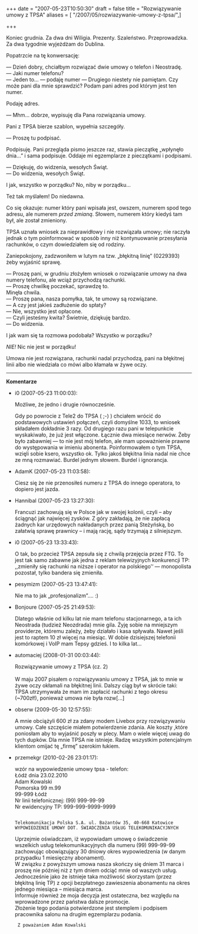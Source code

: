 +++
date = "2007-05-23T10:50:30"
draft = false
title = "Rozwiązywanie umowy z TPSA"
aliases = [ "/2007/05/rozwiazywanie-umowy-z-tpsa/",]

+++

Koniec grudnia. Za dwa dni Wiligia. Prezenty. Szaleństwo. Przeprowadzka. Za
dwa tygodnie wyjeżdżam do Dublina.

Popatrzcie na tę konwersację:

― Dzień dobry, chciałbym rozwiązać dwie umowy o telefon i Neostradę.  
― Jaki numer telefonu?  
― Jeden to... ― podaję numer ― Drugiego niestety nie pamiętam. Czy może pani
dla mnie sprawdzić? Podam pani adres pod którym jest ten numer.  
  
Podaję adres.  
  
― Mhm... dobrze, wypisuję dla Pana rozwiązania umowy.  
  
Pani z TPSA bierze szablon, wypełnia szczegóły.  
  
― Proszę tu podpisać.  
  
Podpisuję. Pani przegląda pismo jeszcze raz, stawia pieczątkę „wpłynęło
dnia...” i sama podpisuje. Oddaje mi egzemplarze z pieczątkami i podpisami.  
  
― Dziękuję, do widzenia, wesołych Świąt.  
― Do widzenia, wesołych Świąt.

I jak, wszystko w porządku? No, niby w porządku...

Też tak myślałem! Do niedawna.

Co się okazuje: numer który pani wpisała jest, owszem, numerem spod tego
adresu, ale numerem _przed zmianą_. Słowem, numerem który kiedyś tam był, ale
został zmieniony.

TPSA uznała wniosek za nieprawidłowy i nie rozwiązała umowy; nie raczyła
jednak o tym poinformować w sposób inny niż kontynuowanie przesyłania
rachunków, o czym dowiedziałem się od rodziny.

Zaniepokojony, zadzwoniłem w lutym na tzw. „błękitną linię” (0229393) żeby
wyjaśnić sprawę.

― Proszę pani, w grudniu złożyłem wniosek o rozwiązanie umowy na dwa numery
telefonu, ale wciąż przychodzą rachunki.  
― Proszę chwilkę poczekać, sprawdzę to.  
Minęła chwila.  
― Proszę pana, nasza pomyłka, tak, te umowy są rozwiązane.  
― A czy jest jakieś zadłużenie do spłaty?  
― Nie, wszystko jest opłacone.  
― Czyli jesteśmy kwita? Świetnie, dziękuję bardzo.  
― Do widzenia.

I jak wam się ta rozmowa podobała? Wszystko w porządku?

_NIE!_ Nic nie jest w porządku!

Umowa nie jest rozwiązana, rachunki nadal przychodzą, pani na błękitnej linii
albo nie wiedziała co mówi albo kłamała w żywe oczy.

----
**Komentarze**

* i0 (2007-05-23 11:00:03): <p>Możliwe, że jedno i drugie równocześnie.</p>
  <p>Gdy po powrocie z Tele2 do <span class="caps">TPSA</span> ( ;-) ) chciałem
  wrócić do podstawowych ustawień połączeń, czyli domyślne 1033, to wniosek
  składałem dokładnie 3 razy. Od drugiego razu pani w telepunkcie wyskakiwało,
  że już jest włączone. Łącznie dwa miesiące nerwów. Żeby było zabawniej &#8212;
  to nie jest mój telefon, ale mam upoważnienie prawne do występowania w imieniu
  abonenta. Poinformowałem o tym <span class="caps">TPSA</span>, wzięli sobie
  ksero, wszystko ok. Tylko jakoś błękitna linia nadal nie chce ze mną
  rozmawiać. Burdel jednym słowem. Burdel i ignorancja.</p>
* AdamK (2007-05-23 11:03:58): <p>Ciesz się że nie przenosiłeś numeru z <span
  class="caps">TPSA</span> do innego operatora, to dopiero jest jazda.</p>
* Hannibal (2007-05-23 13:27:30): <p>Francuzi zachowują się w Polsce jak w
  swojej kolonii, czyli &#8211; aby ściągnąć jak najwięcej zysków. Z góry
  zakładają, że nie zapłacą żadnych kar urzędowych nakładanych przez panią
  Steżyńską, bo załatwią sprawę prawnicy &#8211; i mają rację, sądy trzymają z
  silniejszym.</p>
* i0 (2007-05-23 13:33:43): <p>O tak, bo przecież <span class="caps">TPSA</span>
  zepsuła się z chwilą przejęcia przez <span class="caps">FTG</span>. To jest
  tak samo zabawne jak jedna z reklam telewizyjnych konkurencji TP: ,,zmieniły
  się rachunki na niższe i operator na polskiego&#8217;&#8216; &#8212;
  monopolista pozostał, tylko bandera się zmieniła.</p>
* pesymizm (2007-05-23 13:47:41): <p>Nie ma to jak
  &#8222;profesjonalizm&#8221;.... :)</p>
* Bonjoure (2007-05-25 21:49:53): <p>Dlatego właśnie od kilku lat nie mam
  telefonu stacjonarnego, a ta ich Neostrada (tudzież Neozdrada) mnie gila. Żyję
  sobie na mniejszym providerze, któremu zależy, żeby działało i kasa spływała.
  Nawet jeśli jest to raptem 10 zł więcej na miesiąc. W dobie dzisiejszej
  telefonii komórkowej i VoIP mam Tepsy gdzieś. I to kilka lat&#8230;</p>
* automaciej (2008-01-31 00:03:44): <p>Rozwiązywanie umowy z TPSA (cz. 2)<br
  /><br />W maju 2007 pisałem o rozwiązywaniu umowy z TPSA, jak to mnie w żywe
  oczy okłamali na błękitnej linii. Dalszy ciąg był w skrócie taki: TPSA
  utrzymywała że mam im zapłacić rachunki z tego okresu (~700zł!), ponieważ
  umowa nie była rozw[...]</p>
* obserw (2009-05-30 12:57:55): <p>A mnie obciążyli 600 zł za zdany modem
  Livebox przy rozwiązywaniu umowy. Całe szczęście miałem potwierdzenie zdania.
  Ale koszty ,które poniosłam aby to wyjaśnić poszły w plecy. Mam o wiele więcej
  uwag do tych dupków. Dla mnie <span class="caps">TPSA</span> nie istnieje.
  Radzę  wszystkim potencjalnym klientom omijać tę &#8222;firmę&#8221; szerokim
  łukiem.</p>
* przemekgr (2010-02-26 23:01:17): <p>wzór na wypowiedzenie umowy tpsa -
  telefon:<br />
  Łódź dnia 23.02.2010<br /> Adam Kowalski<br /> Pomorska 99 m.99<br /> 99-999
  Łódź<br /> Nr linii telefonicznej: (99) 999-99-99<br />       Nr ewidencyjny
  TP: 999-999-9999-9999</p>  <pre><code>
  Telekomunikacja Polska S.A.
  ul. Bażantów 35, 40-668 Katowice                     WYPOWIEDZENIE UMOWY
  DOT. ŚWIADCZENIA USŁUG TELEKOMUNIKACYJNYCH </code></pre>  <p>Uprzejmie
  oświadczam, iż wypowiadam umowę o świadczenie wszelkich usług
  telekomunikacyjnych dla numeru (99) 999-99-99 zachowując obowiązujący 30
  dniowy okres wypowiedzenia (w danym przypadku 1 miesięczny abonament). <br />
  W związku z powyższym umowa nasza skończy się dniem 31 marca i proszę nie
  później niż z tym dniem odciąć mnie od waszych usług. <br /> Jednocześnie jako
  że istnieje taka możliwość skorzystam (przez błękitną linię TP) z opcji
  bezpłatnego zawieszenia abonamentu na okres jednego miesiąca – miesiąca
  marca.<br /> Informuje również że moja decyzja jest ostateczna, bez względu na
  wprowadzone przez państwa dalsze promocje.<br /> Złożenie tego podania
  potwierdzone jest stemplem i podpisem pracownika salonu na drugim egzemplarzu
  podania.</p>  <pre><code>
  Z poważaniem
  Adam Kowalski </code></pre>
